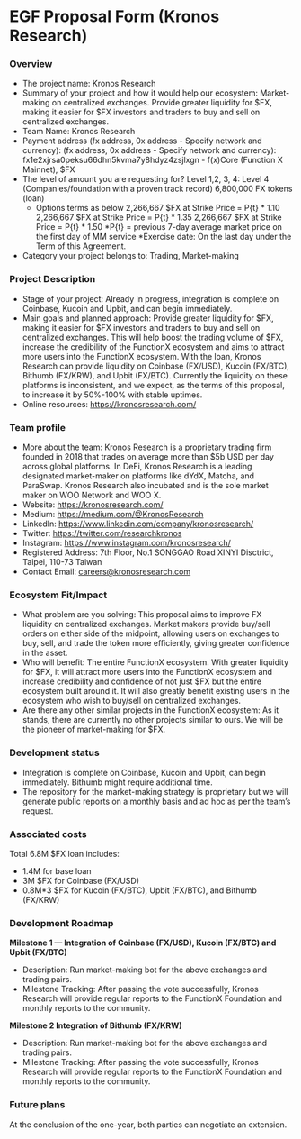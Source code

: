 # EGF Proposal Form (Kronos Research)

### Overview

* The project name: Kronos Research
* Summary of your project and how it would help our ecosystem: Market-making on centralized exchanges. Provide greater liquidity for $FX, making it easier for $FX investors and traders to buy and sell on centralized exchanges.
* Team Name: Kronos Research
* Payment address (fx address, 0x address - Specify network and currency): (fx address, 0x address - Specify network and currency): fx1e2xjrsa0peksu66dhn5kvma7y8hdyz4zsjlxgn - f(x)Core (Function X Mainnet), $FX
* The level of amount you are requesting for? Level 1,2, 3, 4: Level 4 (Companies/foundation with a proven track record) 6,800,000 FX tokens (loan)
  * Options terms as below
  2,266,667 $FX at Strike Price = P{t} * 1.10
  2,266,667 $FX at Strike Price = P{t} * 1.35
  2,266,667 $FX at Strike Price = P{t} * 1.50
  *P{t} = previous 7-day average market price on the first day of MM service
  *Exercise date: On the last day under the Term of this Agreement.
* Category your project belongs to: Trading, Market-making


### **Project Description**


* Stage of your project: Already in progress, integration is complete on Coinbase, Kucoin and Upbit, and can begin immediately.
* Main goals and planned approach: Provide greater liquidity for $FX, making it easier for $FX investors and traders to buy and sell on centralized exchanges. This will help boost the trading volume of $FX, increase the credibility of the FunctionX ecosystem and aims to attract more users into the FunctionX ecosystem.
With the loan, Kronos Research can provide liquidity on Coinbase (FX/USD), Kucoin (FX/BTC), Bithumb (FX/KRW), and Upbit (FX/BTC). Currently the liquidity on these platforms is inconsistent, and we expect, as the terms of this proposal, to increase it by 50%-100% with stable uptimes.
* Online resources: https://kronosresearch.com/


### **Team profile**

* More about the team: Kronos Research is a proprietary trading firm founded in 2018 that trades on average more than $5b USD per day across global platforms. In DeFi, Kronos Research is a leading designated market-maker on platforms like dYdX, Matcha, and ParaSwap. Kronos Research also incubated and is the sole market maker on WOO Network and WOO X.
* Website: https://kronosresearch.com/
* Medium: https://medium.com/@KronosResearch
* LinkedIn: https://www.linkedin.com/company/kronosresearch/
* Twitter: https://twitter.com/researchkronos
* Instagram: https://www.instagram.com/kronosresearch/
* Registered Address: 7th Floor, No.1 SONGGAO Road XINYI Disctrict, Taipei, 110-73 Taiwan
* Contact Email: careers@kronosresearch.com


### **Ecosystem Fit/Impact**

* What problem are you solving: This proposal aims to improve FX liquidity on centralized exchanges. Market makers provide buy/sell orders on either side of the midpoint, allowing users on exchanges to buy, sell, and trade the token more efficiently, giving greater confidence in the asset.
* Who will benefit: The entire FunctionX ecosystem. With greater liquidity for $FX, it will attract more users into the FunctionX ecosystem and increase credibility and confidence of not just $FX but the entire ecosystem built around it. It will also greatly benefit existing users in the ecosystem who wish to buy/sell on centralized exchanges.
* Are there any other similar projects in the FunctionX ecosystem: As it stands, there are currently no other projects similar to ours. We will be the pioneer of market-making for $FX.


### **Development status**

* Integration is complete on Coinbase, Kucoin and Upbit, can begin immediately. Bithumb might require additional time.
* The repository for the market-making strategy is proprietary but we will generate public reports on a monthly basis and ad hoc as per the team’s request.


### **Associated costs**

Total 6.8M $FX loan includes:
* 1.4M for base loan
* 3M $FX for Coinbase (FX/USD)
* 0.8M*3 $FX for Kucoin (FX/BTC), Upbit (FX/BTC), and Bithumb (FX/KRW)


### **Development Roadmap**

**Milestone 1 — Integration of Coinbase (FX/USD), Kucoin (FX/BTC) and Upbit (FX/BTC)**

* Description: Run market-making bot for the above exchanges and trading pairs.
* Milestone Tracking: After passing the vote successfully, Kronos Research will provide regular reports to the FunctionX Foundation and monthly reports to the community.


**Milestone 2 Integration of Bithumb (FX/KRW)**

* Description: Run market-making bot for the above exchanges and trading pairs.
* Milestone Tracking: After passing the vote successfully, Kronos Research will provide regular reports to the FunctionX Foundation and monthly reports to the community.


### **Future plans**

At the conclusion of the one-year, both parties can negotiate an extension.
